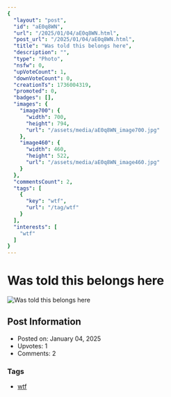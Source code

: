 ```yaml
---
{
  "layout": "post",
  "id": "aE0q8WN",
  "url": "/2025/01/04/aE0q8WN.html",
  "post_url": "/2025/01/04/aE0q8WN.html",
  "title": "Was told this belongs here",
  "description": "",
  "type": "Photo",
  "nsfw": 0,
  "upVoteCount": 1,
  "downVoteCount": 0,
  "creationTs": 1736004319,
  "promoted": 0,
  "badges": [],
  "images": {
    "image700": {
      "width": 700,
      "height": 794,
      "url": "/assets/media/aE0q8WN_image700.jpg"
    },
    "image460": {
      "width": 460,
      "height": 522,
      "url": "/assets/media/aE0q8WN_image460.jpg"
    }
  },
  "commentsCount": 2,
  "tags": [
    {
      "key": "wtf",
      "url": "/tag/wtf"
    }
  ],
  "interests": [
    "wtf"
  ]
}
---
```


# Was told this belongs here

![Was told this belongs here](/assets/media/aE0q8WN_image700.jpg)

## Post Information

- Posted on: January 04, 2025
- Upvotes: 1
- Comments: 2

### Tags

- [wtf](/tag/wtf)

